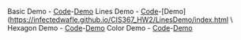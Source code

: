 Basic Demo - [Code](BasicDemo)-[Demo](https://infectedwafle.github.io/CIS367_HW2/BasicDemo/index.html)
Lines Demo - [Code](LinesDemo)-[Demo](https://infectedwafle.github.io/CIS367_HW2/LinesDemo/index.html
\\\
Hexagon Demo - [Code](HexagonDemo)-[Demo](https://infectedwafle.github.io/CIS367_HW2/HexagonDemo/index.html)
Color Demo - [Code](ColorDemo)-[Demo](https://infectedwafle.github.io/CIS367_HW2/ColorDemo/index.html)   
